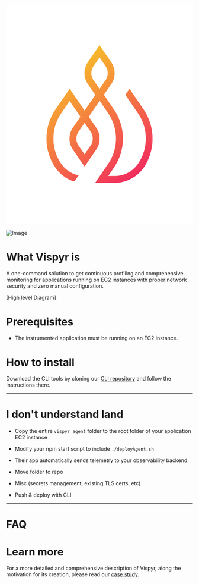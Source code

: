 ![Vispyr](https://raw.githubusercontent.com/vispyr/.github/main/profile/assets/logo.png)

<div align="left">
  <img width="1350" height="1575" alt="Image" src="https://github.com/user-attachments/assets/d1786fed-47f8-46d7-9f73-bd421ed63ab8" />
</div>

# What Vispyr is

A one-command solution to get continuous profiling and comprehensive monitoring for applications running on EC2 instances with proper network security and zero manual configuration.

[High level Diagram]

# Prerequisites

* The instrumented application must be running on an EC2 instance. 

# How to install

Download the CLI tools by cloning our [CLI repository](https://github.com/Vispyr/vispyr-cli "Go to CLI page") and follow the instructions there.

---
# I don't understand land
* Copy the entire `vispyr_agent` folder to the root folder of your application EC2 instance
* Modify your npm start script to include `./deployAgent.sh`
* Their app automatically sends telemetry to your observability backend

* Move folder to repo
* Misc (secrets management, existing TLS certs, etc)
* Push & deploy with CLI

---
# FAQ

# Learn more

For a more detailed and comprehensive description of Vispyr, along the motivation for its creation, please read our [case study](https://vispyr.com "Go to Case Study").

